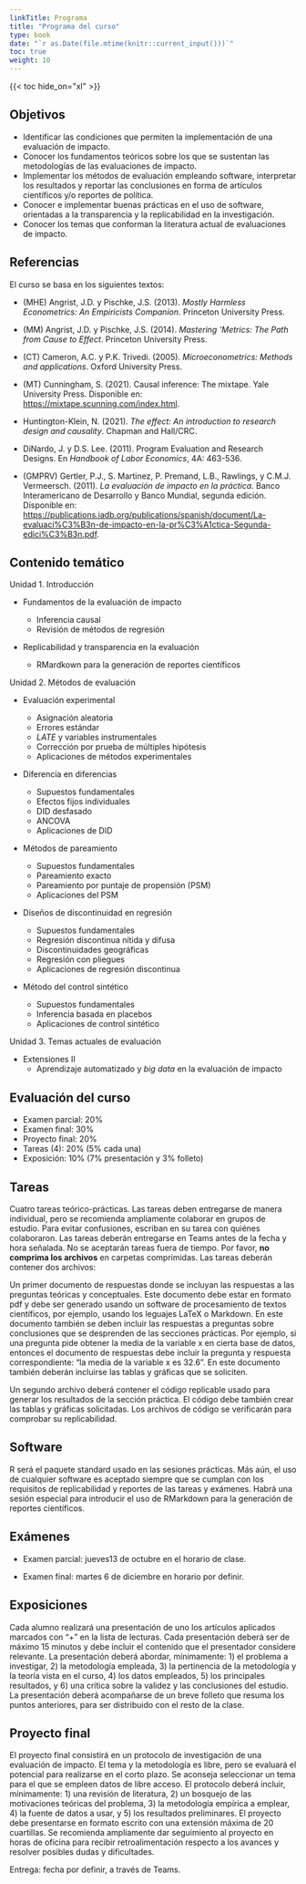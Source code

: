 ```yaml
---
linkTitle: Programa
title: "Programa del curso"
type: book
date: "`r as.Date(file.mtime(knitr::current_input()))`"
toc: true
weight: 10
---
```


{{< toc hide_on="xl" >}}

## Objetivos

*	Identificar las condiciones que permiten la implementación de una evaluación de impacto.
*	Conocer los fundamentos teóricos sobre los que se sustentan las metodologías de las evaluaciones de impacto.
*	Implementar los métodos de evaluación empleando software, interpretar los resultados y reportar las conclusiones en forma de artículos científicos y/o reportes de política.
*	Conocer e implementar buenas prácticas en el uso de software, orientadas a la transparencia y la replicabilidad en la investigación.
*	Conocer los temas que conforman la literatura actual de evaluaciones de impacto.


## Referencias

El curso se basa en los siguientes textos:

* (MHE) Angrist, J.D. y Pischke, J.S. (2013). *Mostly Harmless Econometrics: An Empiricists Companion*. Princeton University Press.

* (MM) Angrist, J.D. y Pischke, J.S. (2014). *Mastering 'Metrics: The Path from Cause to Effect*. Princeton University Press.

* (CT) Cameron, A.C. y P.K. Trivedi. (2005). *Microeconometrics: Methods and applications*. Oxford University Press.

* (MT) Cunningham, S. (2021). Causal inference: The mixtape. Yale University Press. Disponible en: https://mixtape.scunning.com/index.html.

* Huntington-Klein, N. (2021). *The effect: An introduction to research design and causality*. Chapman and Hall/CRC.

* DiNardo, J. y D.S. Lee. (2011). Program Evaluation and Research Designs. En *Handbook of Labor Economics*, 4A: 463-536.

* (GMPRV) Gertler, P.J., S. Martinez, P. Premand, L.B., Rawlings, y C.M.J. Vermeersch. (2011). *La evaluación de impacto en la práctica*. Banco Interamericano de Desarrollo y Banco Mundial, segunda edición. Disponible en: https://publications.iadb.org/publications/spanish/document/La-evaluaci%C3%B3n-de-impacto-en-la-pr%C3%A1ctica-Segunda-edici%C3%B3n.pdf.

## Contenido temático

Unidad 1. Introducción

* Fundamentos de la evaluación de impacto
  - Inferencia causal
  - Revisión de métodos de regresión
  
* Replicabilidad y transparencia en la evaluación
  - RMardkown para la generación de reportes científicos

Unidad 2. Métodos de evaluación

* Evaluación experimental
  - Asignación aleatoria
  - Errores estándar
  - *LATE* y variables instrumentales
  - Corrección por prueba de múltiples hipótesis
  - Aplicaciones de métodos experimentales


* Diferencia en diferencias
  - Supuestos fundamentales
  - Efectos fijos individuales
  - DID desfasado
  - ANCOVA
  - Aplicaciones de DID

* Métodos de pareamiento
  - Supuestos fundamentales
  - Pareamiento exacto
  - Pareamiento por puntaje de propensión (PSM)
  - Aplicaciones del PSM

* Diseños de discontinuidad en regresión
  - Supuestos fundamentales
  - Regresión discontinua nítida y difusa
  - Discontinuidades geográficas
  - Regresión con pliegues
  - Aplicaciones de regresión discontinua

* Método del control sintético
  - Supuestos fundamentales
  - Inferencia basada en placebos
  - Aplicaciones de control sintético

Unidad 3. Temas actuales de evaluación

* Extensiones II
  - Aprendizaje automatizado y _big data_ en la evaluación de impacto


## Evaluación del curso

+ Examen parcial: 20%
+ Examen final: 30%
+ Proyecto final: 20%
+ Tareas (4): 20% (5% cada una)
+ Exposición: 10% (7% presentación y 3% folleto)


## Tareas
Cuatro tareas teórico-prácticas. Las tareas deben entregarse de manera individual, pero se recomienda ampliamente colaborar en grupos de estudio. Para evitar confusiones, escriban en su tarea con quiénes colaboraron. Las tareas deberán entregarse en Teams antes de la fecha y hora señalada. No se aceptarán tareas fuera de tiempo. Por favor, **no comprima los archivos** en carpetas comprimidas. Las tareas deberán contener dos archivos:

Un primer documento de respuestas donde se incluyan las respuestas a las preguntas teóricas y conceptuales. Este documento debe estar en formato pdf y debe ser generado usando un software de procesamiento de textos científicos, por ejemplo, usando los leguajes LaTeX o Markdown. En este documento también se deben incluir las respuestas a preguntas sobre conclusiones que se desprenden de las secciones prácticas. Por ejemplo, si una pregunta pide obtener la media de la variable x en cierta base de datos, entonces el documento de respuestas debe incluir la pregunta y respuesta correspondiente: “la media de la variable x es 32.6”. En este documento también deberán incluirse las tablas y gráficas que se soliciten.

Un segundo archivo deberá contener el código replicable usado para generar los resultados de la sección práctica. El código debe también crear las tablas y gráficas solicitadas. Los archivos de código se verificarán para comprobar su replicabilidad.


## Software

R será el paquete standard usado en las sesiones prácticas. Más aún, el uso de cualquier software es aceptado siempre que se cumplan con los requisitos de replicabilidad y reportes de las tareas y exámenes. Habrá una sesión especial para introducir el uso de RMarkdown para la generación de reportes científicos.

## Exámenes
* Examen parcial: jueves13 de octubre en el horario de clase.

* Examen final: martes 6 de diciembre en horario por definir.


## Exposiciones

Cada alumno realizará una presentación de uno los artículos aplicados marcados con “+” en la lista de lecturas. Cada presentación deberá ser de máximo 15 minutos y debe incluir el contenido que el presentador considere relevante. La presentación deberá abordar, mínimamente: 1) el problema a investigar, 2) la metodología empleada, 3) la pertinencia de la metodología y la teoría vista en el curso, 4) los datos empleados, 5) los principales resultados, y 6) una crítica sobre la validez y las conclusiones del estudio. La presentación deberá acompañarse de un breve folleto que resuma los puntos anteriores, para ser distribuido con el resto de la clase.

## Proyecto final

El proyecto final consistirá en un protocolo de investigación de una evaluación de impacto. El tema y la metodología es libre, pero se evaluará el potencial para realizarse en el corto plazo. Se aconseja seleccionar un tema para el que se empleen datos de libre acceso. El protocolo deberá incluir, mínimamente: 1) una revisión de literatura, 2) un bosquejo de las motivaciones teóricas del problema, 3) la metodología empírica a emplear, 4) la fuente de datos a usar, y 5) los resultados preliminares. El proyecto debe presentarse en formato escrito con una extensión máxima de 20 cuartillas. Se recomienda ampliamente dar seguimiento al proyecto en horas de oficina para recibir retroalimentación respecto a los avances y resolver posibles dudas y dificultades.

Entrega: fecha por definir, a través de Teams.

